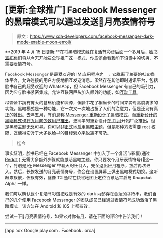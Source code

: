 # [更新:全球推广] Facebook Messenger 的黑暗模式可以通过发送🌙月亮表情符号

> 原文：<https://www.xda-developers.com/facebook-messenger-dark-mode-enable-moon-emoji/>

**2019 年 4 月 15 日更新:**在将黑暗模式藏在复活节彩蛋后面一个多月后，[脸书宣布](https://messengernews.fb.com/2019/04/15/dark-mode-is-now-available-globally-in-messenger-settings/)他们将从今天开始在全球推广这一模式。你应该会看到如下设置中的切换，不需要表情符号。

Facebook Messenger 是最受欢迎的 IM 应用程序之一，它脱离了主要的社交媒体平台，允许连接的用户方便地相互发送消息。虽然存在其他即时通讯平台，包括脸书自己的超受欢迎的 WhatsApp，但 Facebook Messenger 有自己的吸引力，因为它与脸书紧密集成，允许互联网巨头加入额外的功能，如[互动工具](https://www.xda-developers.com/facebook-messenger-platform-updated-v2-2-customer-chat/)。

尽管脸书拥有庞大的基础设施和资源，但脸书花了相当长的时间来实现高度要求的功能。黑暗模式是一种功能，它一次又一次地占据了人们的注意力，但是还没有真正的推出。去年五月，有消息称 [Messenger 重新设计了黑暗模式](https://www.xda-developers.com/facebook-messenger-redesign-dark-theme/)，而[重新设计的黑暗模式也在九月向少数用户推出](https://www.xda-developers.com/facebook-messenger-redesign-dark-mode/)。更简单的重新设计[在 11 月](https://www.xda-developers.com/facebook-shows-off-simpler-messenger-redesign-with-dark-mode/)开始广泛推出，但是黑暗主题无处可寻。你可以[非正式地启用黑暗主题](https://www.xda-developers.com/enable-dark-mode-facebook-messenger-root/)，但是那种方法需要 root 权限，这使得它对于大多数脸书的目标受众来说遥不可及。

> 迄今

事实证明，脸书已经在 Facebook Messenger 中加入了一个复活节彩蛋(通过 [Reddit](https://www.reddit.com/r/Android/comments/aw5xi9/facebook_messenger_dark_mode_send_a_emoji/) ),无需太多额外步骤就能激活黑暗主题。你只要发个月牙表情符号(🌙这一个，特别是)在 Messenger 中聊天的任何人，完全退出应用程序，然后再次进入。然后，长按发送的月亮表情符号，你会在设置屏幕上弹出黑暗模式切换。这听起来很傻，但很有效，就像 T2 通过在快照地图上定位百慕达来启用 Snapchat Alpha 一样。

我们可以确认这个复活节彩蛋把戏是有效的 dark 内部存在合法的字符串，我们自己的几个使用 Facebook Messenger 的团队成员已经通过表情符号成功激活了黑暗模式。该方法在 Android 和 iOS 上都有效。

尝试一下🌙月亮表情符号，如果它对你有用，请在下面的评论中告诉我们！

* * *

[app box Google play com . Facebook . orca]